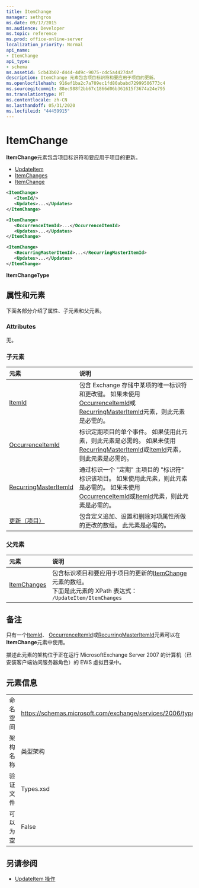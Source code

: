 ```yaml
---
title: ItemChange
manager: sethgros
ms.date: 09/17/2015
ms.audience: Developer
ms.topic: reference
ms.prod: office-online-server
localization_priority: Normal
api_name:
- ItemChange
api_type:
- schema
ms.assetid: 5cb43b02-d444-4d9c-9075-cdc5a4427daf
description: ItemChange 元素包含项目标识符和要应用于项目的更新。
ms.openlocfilehash: 916ef1ba2c7a709ec1fd80ababd72999506773c4
ms.sourcegitcommit: 88ec988f2bb67c1866d06b361615f3674a24e795
ms.translationtype: MT
ms.contentlocale: zh-CN
ms.lasthandoff: 05/31/2020
ms.locfileid: "44459915"
---
```

# <a name="itemchange"></a>ItemChange

**ItemChange**元素包含项目标识符和要应用于项目的更新。 
  
- [UpdateItem](updateitem.md) 
- [ItemChanges](itemchanges.md)
- [ItemChange](itemchange.md)
  
```xml
<ItemChange>
   <ItemId/>
   <Updates>...</Updates>
</ItemChange>
```

```xml
<ItemChange>
   <OccurrenceItemId>...</OccurrenceItemId>
   <Updates>...</Updates>
</ItemChange>
```

```xml
<ItemChange>
   <RecurringMasterItemId>...</RecurringMasterItemId>
   <Updates>...</Updates>
</ItemChange>
```

**ItemChangeType**

## <a name="attributes-and-elements"></a>属性和元素

下面各部分介绍了属性、子元素和父元素。
  
### <a name="attributes"></a>Attributes

无。
  
### <a name="child-elements"></a>子元素

|**元素**|**说明**|
|:-----|:-----|
|[ItemId](itemid.md) <br/> |包含 Exchange 存储中某项的唯一标识符和更改键。 如果未使用[OccurrenceItemId](occurrenceitemid.md)或[RecurringMasterItemId](recurringmasteritemid.md)元素，则此元素是必需的。  <br/> |
|[OccurrenceItemId](occurrenceitemid.md) <br/> |标识定期项目的单个事件。 如果使用此元素，则此元素是必需的。 如果未使用[RecurringMasterItemId](recurringmasteritemid.md)或[ItemId](itemid.md)元素，则此元素是必需的。  <br/> |
|[RecurringMasterItemId](recurringmasteritemid.md) <br/> |通过标识一个 "定期" 主项目的 "标识符" 标识该项目。 如果使用此元素，则此元素是必需的。 如果未使用[OccurrenceItemId](occurrenceitemid.md)或[ItemId](itemid.md)元素，则此元素是必需的。  <br/> |
|[更新（项目）](updates-item.md) <br/> |包含定义追加、设置和删除对项属性所做的更改的数组。 此元素是必需的。  <br/> |
   
### <a name="parent-elements"></a>父元素

|**元素**|**说明**|
|:-----|:-----|
|[ItemChanges](itemchanges.md) <br/> |包含标识项目和要应用于项目的更新的[ItemChange](itemchange.md)元素的数组。  <br/> 下面是此元素的 XPath 表达式：   <br/>  `/UpdateItem/ItemChanges` <br/> |
   
## <a name="remarks"></a>备注

只有一个[ItemId](itemid.md)、 [OccurrenceItemId](occurrenceitemid.md)或[RecurringMasterItemId](recurringmasteritemid.md)元素可以在**ItemChange**元素中使用。 
  
描述此元素的架构位于正在运行 MicrosoftExchange Server 2007 的计算机（已安装客户端访问服务器角色）的 EWS 虚拟目录中。
  
## <a name="element-information"></a>元素信息

|||
|:-----|:-----|
|命名空间  <br/> |https://schemas.microsoft.com/exchange/services/2006/types  <br/> |
|架构名称  <br/> |类型架构  <br/> |
|验证文件  <br/> |Types.xsd  <br/> |
|可以为空  <br/> |False  <br/> |
   
## <a name="see-also"></a>另请参阅

- [UpdateItem 操作](updateitem-operation.md)

